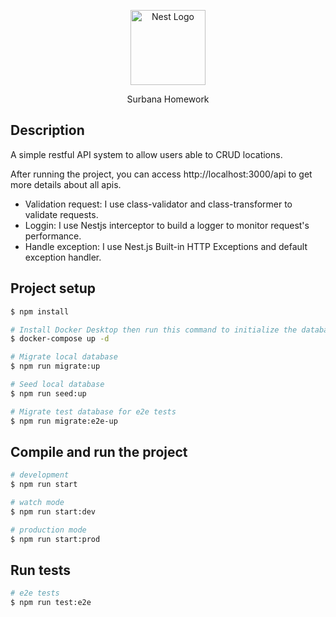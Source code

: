 <p align="center">
  <a href="http://nestjs.com/" target="blank"><img src="https://nestjs.com/img/logo-small.svg" width="120" alt="Nest Logo" /></a>
</p>

[circleci-image]: https://img.shields.io/circleci/build/github/nestjs/nest/master?token=abc123def456
[circleci-url]: https://circleci.com/gh/nestjs/nest

  <p align="center">Surbana Homework</p>

## Description

A simple restful API system to allow users able to CRUD locations.

After running the project, you can access http://localhost:3000/api to get more details about all apis.

- Validation request: I use class-validator and class-transformer to validate requests.
- Loggin: I use Nestjs interceptor to build a logger to monitor request's performance.
- Handle exception: I use Nest.js Built-in HTTP Exceptions and default exception handler.

## Project setup

```bash
$ npm install

# Install Docker Desktop then run this command to initialize the databases
$ docker-compose up -d

# Migrate local database
$ npm run migrate:up

# Seed local database
$ npm run seed:up

# Migrate test database for e2e tests
$ npm run migrate:e2e-up
```

## Compile and run the project

```bash
# development
$ npm run start

# watch mode
$ npm run start:dev

# production mode
$ npm run start:prod
```

## Run tests

```bash
# e2e tests
$ npm run test:e2e
```
